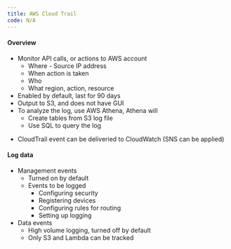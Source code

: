 ```yaml
---
title: AWS Cloud Trail
code: N/A
---
```


#### Overview

- Monitor API calls, or actions to AWS account
  - Where - Source IP address
  - When action is taken 
  - Who
  - What region, action, resource
- Enabled by default, last for 90 days
- Output to S3, and does not have GUI
- To analyze the log, use AWS Athena, Athena will
  - Create tables from S3 log file
  - Use SQL to query the log

* CloudTrail event can be deliveried to CloudWatch (SNS can be applied)

#### Log data

* Management events
  * Turned on by default
  * Events to be logged
    * Configuring security
    * Registering devices
    * Configuring rules for routing
    * Setting up logging
* Data events
  * High volume logging, turned off by default
  * Only S3 and Lambda can be tracked